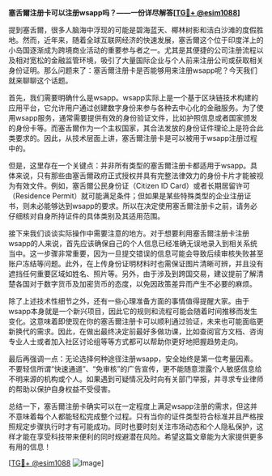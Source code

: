**塞舌爾注册卡可以注册wsapp吗？——一份详尽解答[[TG💪+ @esim1088](https://t.me/s/esim1088)]**

提到塞舌爾，很多人脑海中浮现的可能是碧海蓝天、椰林树影和洁白沙滩的度假胜地。然而，近年来，随着全球互联网经济的快速发展，塞舌爾这个位于印度洋上的小岛国逐渐成为跨境商业活动的重要参与者之一。尤其是其便捷的公司注册流程以及相对宽松的金融监管环境，吸引了大量国际企业与个人前来注册公司或获取相关身份证明。那么问题来了：塞舌爾注册卡是否能够用来注册wsapp呢？今天我们就来聊聊这个话题。

首先，我们需要明确什么是wsapp。wsapp实际上是一个基于区块链技术构建的应用平台，它允许用户通过创建数字身份来参与各种去中心化的金融服务。为了使用wsapp服务，通常需要提供有效的身份验证文件，比如护照信息或者国家颁发的身份卡等。而塞舌爾作为一个主权国家，其合法发放的身份证件理论上是符合此类要求的。因此，从技术层面上讲，塞舌爾注册卡是可以被用于wsapp注册过程中的。

但是，这里存在一个关键点：并非所有类型的塞舌爾注册卡都适用于wsapp。具体来说，只有那些由塞舌爾政府正式授权并具有完整法律效力的身份卡片才能被视为有效文件。例如，塞舌爾公民身份证（Citizen ID Card）或者长期居留许可（Residence Permit）就可能满足条件；但如果是某些特殊类型的企业注册证书，则未必能够达到wsapp的要求。所以在决定使用塞舌爾注册卡之前，请务必仔细核对自身所持证件的具体类别及其适用范围。

接下来我们谈谈实际操作中需要注意的地方。对于想要利用塞舌爾注册卡注册wsapp的人来说，首先应该确保自己的个人信息已经准确无误地录入到相关系统当中。这一步骤非常重要，因为一旦提交错误的信息可能会导致后续审核失败甚至账户冻结等问题。此外，在上传身份证明材料时也需保证图片清晰可辨，并且没有遮挡任何重要区域如姓名、照片等。另外，由于涉及到跨国交易，建议提前了解清楚各国对于数字货币及加密货币的态度，以免因政策差异而产生不必要的麻烦。

除了上述技术性细节之外，还有一些心理准备方面的事情值得提醒大家。由于wsapp本身就是一个新兴项目，因此它的规则和流程可能会随着时间推移而发生变化。这意味着即使现在你的塞舌爾注册卡可以顺利通过验证，未来也可能面临更新换代的需求。因此，在做出最终决定前最好多做功课，比如查阅官方文档、咨询专业人士或者加入社区讨论组等等方式都可以帮助你更好地把握趋势走向。

最后再强调一点：无论选择何种途径注册wsapp，安全始终是第一位考量因素。不要轻信所谓“快速通道”、“免审核”的广告宣传，更不能随意泄露个人敏感信息给不明来源的机构或个人。如果遇到可疑情况及时向有关部门举报，并寻求专业律师的帮助以保护自身权益不受侵害。

总结一下，塞舌爾注册卡确实可以在一定程度上满足wsapp注册的需求，但这并不意味着每个人都能轻松完成整个过程。只有当你的证件类型符合标准并且严格按照规定步骤执行时才有可能成功。同时也要时刻关注市场动态和个人隐私保护，这样才能在享受科技带来便利的同时规避潜在风险。希望这篇文章能为大家提供更多有用的信息！

[[TG💪+ @esim1088](https://t.me/s/esim1088) ![Image](https://i.postimg.cc/4NQfJmqS/Snipaste-2025-05-13-00-14-12.png)]